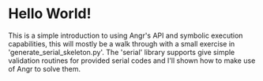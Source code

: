 # Hello World!

This is a simple introduction to using Angr's API and symbolic execution capabilities, this will mostly be a walk through with a small exercise in 'generate_serial_skeleton.py'. The 'serial' library supports give simple validation routines for provided serial codes and I'll shown how to make use of Angr to solve them. 
